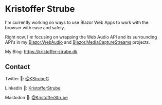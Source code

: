 # Kristoffer Strube
I'm currently working on ways to use Blazor Web Apps to work with the browser with ease and safely.

Right now, I'm focusing on wrapping the Web Audio API and its surrounding API's in my [Blazor.WebAudio](https://github.com/KristofferStrube/Blazor.WebAudio) and [Blazor.MediaCaptureStreams](https://github.com/KristofferStrube/Blazor.MediaCaptureStreams) projects.

My Blog: https://kristoffer-strube.dk

## Contact
Twitter :baby_chick:: [@KStrubeG](https://twitter.com/KStrubeG)

LinkedIn :necktie:: [KristofferStrube](https://www.linkedin.com/in/kristofferstrube/)

Mastodon :elephant:: <a rel="me" href="https://hachyderm.io/@KristofferStrube">@KristofferStrube</a>
